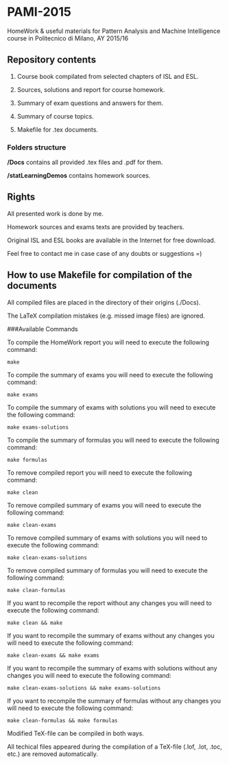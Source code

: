 # PAMI-2015
HomeWork &amp; useful materials for Pattern Analysis and Machine Intelligence course in Politecnico di Milano, AY 2015/16


## Repository contents
1) Course book compilated from selected chapters of ISL and ESL.

2) Sources, solutions and report for course homework.

3) Summary of exam questions and answers for them.

4) Summary of course topics.

5) Makefile for .tex documents.

### Folders structure
**/Docs** contains all provided .tex files and .pdf for them.

**/statLearningDemos** contains homework sources.


## Rights
All presented work is done by me. 

Homework sources and exams texts are provided by teachers.

Original ISL and ESL books are available in the Internet for free download.

Feel free to contact me in case case of any doubts or suggestions =)


## How to use Makefile for compilation of the documents
All compiled files are placed in the directory of their origins (./Docs). 

The LaTeX compilation mistakes (e.g. missed image files) are ignored.

###Available Commands

To compile the HomeWork report you will need to execute the following command:
```
make
```

To compile the summary of exams you will need to execute the following command:
```
make exams
```

To compile the summary of exams with solutions you will need to execute the following command:
```
make exams-solutions
```

To compile the summary of formulas you will need to execute the following command:
```
make formulas
```

To remove compiled report you will need to execute the following command:
```
make clean
```

To remove compiled summary of exams you will need to execute the following command:
```
make clean-exams
```

To remove compiled summary of exams with solutions you will need to execute the following command:
```
make clean-exams-solutions
```

To remove compiled summary of formulas you will need to execute the following command:
```
make clean-formulas
```

If you want to recompile the report without any changes you will need to execute the following command:
```
make clean && make
```

If you want to recompile the summary of exams without any changes you will need to execute the following command:
```
make clean-exams && make exams
```

If you want to recompile the summary of exams with solutions without any changes you will need to execute the following command:
```
make clean-exams-solutions && make exams-solutions
```

If you want to recompile the summary of formulas without any changes you will need to execute the following command:
```
make clean-formulas && make formulas
```

Modified TeX-file can be compiled in both ways.

All techical files appeared during the compilation of a TeX-file (.lof, .lot, .toc, etc.) are removed automatically.
